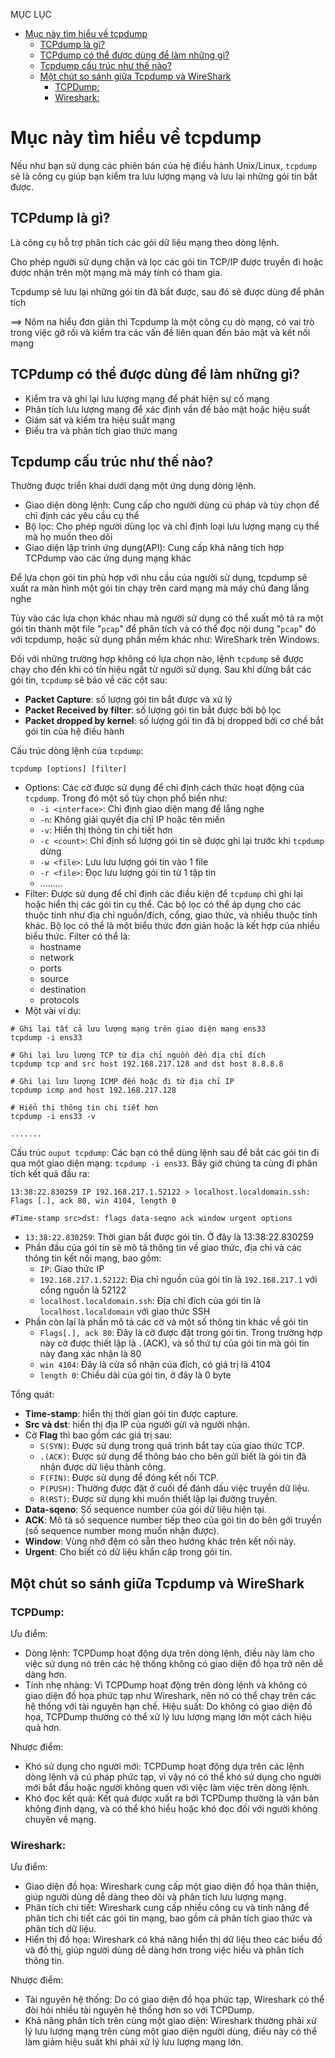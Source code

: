 MỤC LỤC
- [Mục này tìm hiểu về tcpdump](#mục-này-tìm-hiểu-về-tcpdump)
  - [TCPdump là gì?](#tcpdump-là-gì)
  - [TCPdump có thể được dùng để làm những gì?](#tcpdump-có-thể-được-dùng-để-làm-những-gì)
  - [Tcpdump cấu trúc như thế nào?](#tcpdump-cấu-trúc-như-thế-nào)
  - [Một chút so sánh giữa Tcpdump và WireShark](#một-chút-so-sánh-giữa-tcpdump-và-wireshark)
    - [TCPDump:](#tcpdump)
    - [Wireshark:](#wireshark)

# Mục này tìm hiểu về tcpdump
Nếu như bạn sử dụng các phiên bản của hệ điều hành Unix/Linux, `tcpdump` sẽ là công cụ giúp bạn kiểm tra lưu lượng mạng và lưu lại những gói tin bắt được.

## TCPdump là gì?
Là công cụ hỗ trợ phân tích các gói dữ liệu mạng theo dòng lệnh.

Cho phép người sử dụng chặn và lọc các gói tin TCP/IP được truyền đi hoặc được nhận trên một mạng mà máy tính có tham gia.

Tcpdump sẽ lưu lại những gói tin đã bắt được, sau đó sẽ được dùng để phân tích

==> Nôm na hiểu đơn giản thì Tcpdump là một công cụ dò mạng, có vai trò trong việc gỡ rối và kiểm tra các vấn đề liên quan đến bảo mật và kết nối mạng

## TCPdump có thể được dùng để làm những gì?
- Kiểm tra và ghi lại lưu lượng mạng để phát hiện sự cố mạng
- Phân tích lưu lượng mạng để xác định vấn đề bảo mật hoặc hiệu suất
- Giám sát và kiểm tra hiệu suất mạng
- Điều tra và phân tích giao thức mạng

## Tcpdump cấu trúc như thế nào?
Thường được triển khai dưới dạng một ứng dụng dòng lệnh.
- Giao diện dòng lệnh: Cung cấp cho người dùng cú pháp và tùy chọn để chỉ định các yêu cầu cụ thể
- Bộ lọc: Cho phép người dùng lọc và chỉ định loại lưu lượng mạng cụ thể mà họ muốn theo dõi
- Giao diện lập trình ứng dụng(API): Cung cấp khả năng tích hợp TCPdump vào các ứng dụng mạng khác

Để lựa chọn gói tin phù hợp với nhu cầu của người sử dụng, tcpdump sẽ xuất ra màn hình một gói tin chạy trên card mạng mà máy chủ đang lắng nghe

Tùy vào các lựa chọn khác nhau mà người sử dụng có thể xuất mô tả ra một gói tin thành một file "`pcap`" để phân tích và có thể đọc nội dung "`pcap`" đó với tcpdump, hoặc sử dụng phần mềm khác như: WireShark trên Windows.

Đối với những trường hợp không có lựa chọn nào, lệnh `tcpdump` sẽ được chạy cho đến khi có tín hiệu ngắt từ người sử dụng. Sau khi dừng bắt các gói tin, `tcpdump` sẽ báo về các cột sau:
- **Packet Capture**: số lượng gói tin bắt được và xử lý
- **Packet Received by filter**: số lượng gói tin bắt được bởi bộ lọc
- **Packet dropped by kernel**: số lượng gói tin đã bị dropped bởi cơ chế bắt gói tin của hệ điều hành

Cấu trúc dòng lệnh của `tcpdump`:
```
tcpdump [options] [filter]
```
- Options: Các cờ được sử dụng để chỉ định cách thức hoạt động của `tcpdump`. Trong đó một số tùy chọn phổ biến như:
  - `-i <interface>`: Chỉ định giao diện mạng để lắng nghe
  - `-n`: Không giải quyết địa chỉ IP hoặc tên miền
  - `-v`: Hiển thị thông tin chi tiết hơn
  - `-c <count>`: Chỉ định số lượng gói tin sẽ được ghi lại trước khi `tcpdump` dừng
  - `-w <file>`: Lưu lưu lượng gói tin vào 1 file
  - `-r <file>`: Đọc lưu lượng gói tin từ 1 tập tin
  - .........
- Filter: Được sử dụng để chỉ định các điều kiện để `tcpdump` chỉ ghi lại hoặc hiển thị các gói tin cụ thể. Các bộ lọc có thể áp dụng cho các thuộc tính như địa chỉ nguồn/đích, cổng, giao thức, và nhiều thuộc tính khác. Bộ lọc có thể là một biểu thức đơn giản hoặc là kết hợp của nhiều biểu thức. Filter có thể là:
  - hostname
  - network
  - ports
  - source
  - destination
  - protocols
- Một vài ví dụ:
```
# Ghi lại tất cả lưu lượng mạng trên giao diện mạng ens33
tcpdump -i ens33

# Ghi lại lưu lượng TCP từ địa chỉ nguồn đến địa chỉ đích
tcpdump tcp and src host 192.168.217.128 and dst host 8.8.8.8

# Ghi lại lưu lượng ICMP đến hoặc đi từ địa chỉ IP
tcpdump icmp and host 192.168.217.128

# Hiển thị thông tin chi tiết hơn
tcpdump -i ens33 -v

.......
``` 

Cấu trúc `ouput tcpdump`: Các bạn có thể dùng lệnh sau để bắt các gói tin đi qua một giao diện mạng: `tcpdump -i ens33`. Bây giờ chúng ta cùng đi phân tích kết quả đầu ra: 
```
13:38:22.830259 IP 192.168.217.1.52122 > localhost.localdomain.ssh: Flags [.], ack 80, win 4104, length 0

#Time-stamp src>dst: flags data-seqno ack window urgent options
```
- `13:38:22.830259`: Thời gian bắt được gói tin. Ở đây là 13:38:22.830259
- Phần đầu của gói tin sẽ mô tả thông tin về giao thức, địa chỉ và các thông tin kết nối mạng, bao gồm:
  - `IP`: Giao thức IP
  - `192.168.217.1.52122`: Địa chỉ nguồn của gói tin là `192.168.217.1` với cổng nguồn là 52122
  - `localhost.localdomain.ssh`: Địa chỉ đích của gói tin là `localhost.localdomain` với giao thức SSH
- Phần còn lại là phần mô tả các cờ và một số thông tin khác về gói tin
  - `Flags[.], ack 80`: Đây là cờ được đặt trong gói tin. Trong trường hợp này cờ được thiết lập là `.`(ACK), và số thứ tự của gói tin mà gói tin này đang xác nhận là 80 
  - `win 4104`: Đây là cửa sổ nhận của đích, có giá trị là 4104
  - `length 0`: Chiều dài của gói tin, ở đây là 0 byte

Tổng quát:
- **Time-stamp**: hiển thị thời gian gói tin được capture.
- **Src và dst**: hiển thị địa IP của người gửi và người nhận.
- Cờ **Flag** thì bao gồm các giá trị sau:
  - `S(SYN)`:  Được sử dụng trong quá trình bắt tay của giao thức TCP.
  - `.(ACK)`:  Được sử dụng để thông báo cho bên gửi biết là gói tin đã nhận được dữ liệu thành công.
  - `F(FIN)`: Được sử dụng để đóng kết nối TCP.
  - `P(PUSH)`: Thường được đặt ở cuối để đánh dấu việc truyền dữ liệu.
  - `R(RST)`: Được sử dụng khi muốn thiết lập lại đường truyền.
- **Data-sqeno**: Số sequence number của gói dữ liệu hiện tại.
- **ACK**: Mô tả số sequence number tiếp theo của gói tin do bên gởi truyền (số sequence number mong muốn nhận được).
- **Window**: Vùng nhớ đệm có sẵn theo hướng khác trên kết nối này.
- **Urgent**: Cho biết có dữ liệu khẩn cấp trong gói tin.

## Một chút so sánh giữa Tcpdump và WireShark
### TCPDump:
Ưu điểm:
- Dòng lệnh: TCPDump hoạt động dựa trên dòng lệnh, điều này làm cho việc sử dụng nó trên các hệ thống không có giao diện đồ họa trở nên dễ dàng hơn.
- Tính nhẹ nhàng: Vì TCPDump hoạt động trên dòng lệnh và không có giao diện đồ họa phức tạp như Wireshark, nên nó có thể chạy trên các hệ thống với tài nguyên hạn chế.
Hiệu suất: Do không có giao diện đồ họa, TCPDump thường có thể xử lý lưu lượng mạng lớn một cách hiệu quả hơn.

Nhược điểm:
- Khó sử dụng cho người mới: TCPDump hoạt động dựa trên các lệnh dòng lệnh và cú pháp phức tạp, vì vậy nó có thể khó sử dụng cho người mới bắt đầu hoặc người không quen với việc làm việc trên dòng lệnh.
- Khó đọc kết quả: Kết quả được xuất ra bởi TCPDump thường là văn bản không định dạng, và có thể khó hiểu hoặc khó đọc đối với người không chuyên về mạng.
### Wireshark:
Ưu điểm:
- Giao diện đồ họa: Wireshark cung cấp một giao diện đồ họa thân thiện, giúp người dùng dễ dàng theo dõi và phân tích lưu lượng mạng.
- Phân tích chi tiết: Wireshark cung cấp nhiều công cụ và tính năng để phân tích chi tiết các gói tin mạng, bao gồm cả phân tích giao thức và phân tích dữ liệu.
- Hiển thị đồ họa: Wireshark có khả năng hiển thị dữ liệu theo các biểu đồ và đồ thị, giúp người dùng dễ dàng hơn trong việc hiểu và phân tích thông tin.

Nhược điểm:
- Tài nguyên hệ thống: Do có giao diện đồ họa phức tạp, Wireshark có thể đòi hỏi nhiều tài nguyên hệ thống hơn so với TCPDump.
- Khả năng phân tích trên cùng một giao diện: Wireshark thường phải xử lý lưu lượng mạng trên cùng một giao diện người dùng, điều này có thể làm giảm hiệu suất khi phải xử lý lưu lượng mạng lớn.